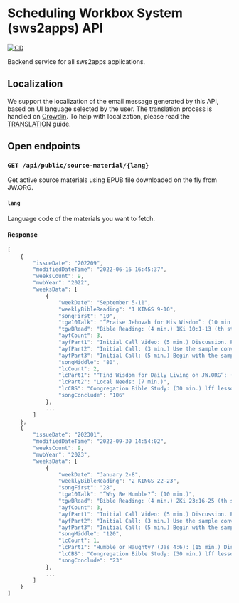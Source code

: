 # Scheduling Workbox System (sws2apps) API

[![CD](https://github.com/sws2apps/sws2apps-api/actions/workflows/deploy.yml/badge.svg)](https://github.com/sws2apps/sws2apps-api/actions/workflows/deploy.yml)

Backend service for all sws2apps applications.

## Localization

We support the localization of the email message generated by this API, based on UI language selected by the user. The translation process is handled on [Crowdin](https://crowdin.com/project/sws2apps-api). To help with localization, please read the [TRANSLATION](./TRANSLATION.md) guide.

## Open endpoints

### `GET /api/public/source-material/{lang}`

Get active source materials using EPUB file downloaded on the fly from JW.ORG.

#### `lang`

Language code of the materials you want to fetch.

#### Response

```js
[
    {
        "issueDate": "202209",
        "modifiedDateTime": "2022-06-16 16:45:37",
        "weeksCount": 9,
        "mwbYear": "2022",
        "weeksData": [
            {
                "weekDate": "September 5-11",
                "weeklyBibleReading": "1 KINGS 9-10",
                "songFirst": "10",
                "tgw10Talk": "“Praise Jehovah for His Wisdom”: (10 min.)",
                "tgwBRead": "Bible Reading: (4 min.) 1Ki 10:1-13 (th study 5)",
                "ayfCount": 3,
                "ayfPart1": "Initial Call Video: (5 min.) Discussion. Play the video Initial Call: Bible Study​—Ps 37:29. Stop the video at each pause, and ask the audience the questions that appear in the video.",
                "ayfPart2": "Initial Call: (3 min.) Use the sample conversation for the campaign to start Bible studies. (th study 1)",
                "ayfPart3": "Initial Call: (5 min.) Begin with the sample conversation for the campaign to start Bible studies. Start a Bible study in lesson 01 of the Enjoy Life Forever! brochure. (th study 13)",
                "songMiddle": "80",
                "lcCount": 2,
                "lcPart1": "“Find Wisdom for Daily Living on JW.ORG”: (8 min.) Discussion. Encourage the audience to search jw.org when seeking the Bible’s wisdom for day-to-day challenges.",
                "lcPart2": "Local Needs: (7 min.)",
                "lcCBS": "Congregation Bible Study: (30 min.) lff lesson 18 points 6-7 and summary, review, and goal",
                "songConclude": "106"
            },
            ...
        ]
    },
    {
        "issueDate": "202301",
        "modifiedDateTime": "2022-09-30 14:54:02",
        "weeksCount": 9,
        "mwbYear": "2023",
        "weeksData": [
            {
                "weekDate": "January 2-8",
                "weeklyBibleReading": "2 KINGS 22-23",
                "songFirst": "28",
                "tgw10Talk": "“Why Be Humble?”: (10 min.)",
                "tgwBRead": "Bible Reading: (4 min.) 2Ki 23:16-25 (th study 2)",
                "ayfCount": 3,
                "ayfPart1": "Initial Call Video: (5 min.) Discussion. Play the video Initial Call: Prayer​—Ps 65:2. Stop the video at each pause, and ask the audience the questions that appear in the video.",
                "ayfPart2": "Initial Call: (3 min.) Use the sample conversation topic. (th study 1)",
                "ayfPart3": "Initial Call: (5 min.) Begin with the sample conversation topic, and start a Bible study in lesson 01 of the Enjoy Life Forever! brochure. (th study 16)",
                "songMiddle": "120",
                "lcCount": 1,
                "lcPart1": "Humble or Haughty? (Jas 4:6): (15 min.) Discussion. Play the video. Then ask the audience: What is the difference between humility and haughtiness? What can we learn from Moses’ example? Why are you determined to remain humble?",
                "lcCBS": "Congregation Bible Study: (30 min.) lff lesson 33",
                "songConclude": "23"
            },
            ...
        ]
    }
]
```
